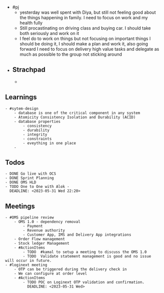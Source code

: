 - #pj
	- yesterday was well spent with Diya, but still not feeling good about the things happening in family. I need to focus on work and my health fully
	- Still procastinating  on driving class and buying car. I should take both seriously and work on it
	- I feel do to work on things but not focusing on important things I should be doing it, I should make a plan and work it, also going forward I need to focus on delivery high value tasks and delegate as much as possible to the group not sticking around
- ## Strachpad
	-
## Learnings
	- #sytem-design
		- database is one of the critical component in any system
		- Atomicity Consistency Isolation and Durability (ACID)
		- database properties
			- consistency
			- durability
			- integrity
			- constraints
			- eveything in one place
		-
## Todos
	- DONE Go live with OCS
	- DONE Sprint Planning
	- DONE OMS HLD
	- TODO One to One with Alok -
	  DEADLINE: <2023-05-31 Wed 22:20>
## Meetings
	- #OMS pipeline review
		- OMS 1.0 - dependency removal
			- Payment
			- Revenue authority
			- Customer App, IMS and Delivery App integrations
		- Order Flow management
		- Stock ledger Management
		- #ActionItems
			- TODO  #kamal to setup a meeting to discuss the OMS 1.0
			- TODO  Validate statement management is good and no issue will occur in future.
	- #loginext meeting
		- OTP can be triggered during the delivery check in
		- We can configure at order level
		- #ActionItems
			- TODO POC on Loginext OTP validation and confirmation.
			  DEADLINE: <2023-05-31 Wed>
